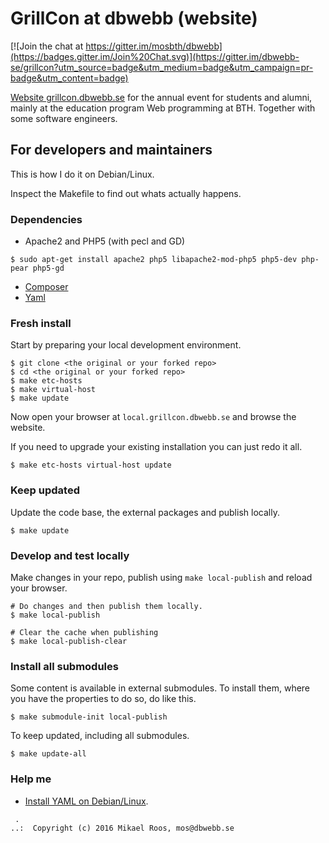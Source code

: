 GrillCon at dbwebb (website)
================================

[![Join the chat at https://gitter.im/mosbth/dbwebb](https://badges.gitter.im/Join%20Chat.svg)](https://gitter.im/dbwebb-se/grillcon?utm_source=badge&utm_medium=badge&utm_campaign=pr-badge&utm_content=badge)

[Website grillcon.dbwebb.se](https://grillcon.dbwebb.se) for the annual event for students and alumni, mainly at the education program Web programming at BTH. Together with some software engineers.




For developers and maintainers
--------------------------------

This is how I do it on Debian/Linux.

Inspect the Makefile to find out whats actually happens.



### Dependencies

* Apache2 and PHP5 (with pecl and GD)

```
$ sudo apt-get install apache2 php5 libapache2-mod-php5 php5-dev php-pear php5-gd
```

* [Composer](https://getcomposer.org/download/)
* [Yaml](https://dbwebb.se/t/5244)



### Fresh install

Start by preparing your local development environment.

```
$ git clone <the original or your forked repo>
$ cd <the original or your forked repo>
$ make etc-hosts
$ make virtual-host
$ make update
```

Now open your browser at `local.grillcon.dbwebb.se` and browse the website.

If you need to upgrade your existing installation you can just redo it all.

```
$ make etc-hosts virtual-host update
```



### Keep updated

Update the code base, the external packages and publish locally.

```
$ make update
```



### Develop and test locally

Make changes in your repo, publish using `make local-publish` and reload your browser.

```
# Do changes and then publish them locally.
$ make local-publish

# Clear the cache when publishing
$ make local-publish-clear
```



### Install all submodules

Some content is available in external submodules. To install them, where you have the properties to do so, do like this.

```
$ make submodule-init local-publish
```

To keep updated, including all submodules.

```
$ make update-all
```



### Help me

* [Install YAML on Debian/Linux](http://dbwebb.se/t/5244).



```                                                            
 .                                                             
..:  Copyright (c) 2016 Mikael Roos, mos@dbwebb.se   
```                                                            
